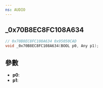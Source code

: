 ```yaml
---
ns: AUDIO
---
```

## _0x70B8EC8FC108A634

```c
// 0x70B8EC8FC108A634 0x95050CAD
void _0x70B8EC8FC108A634(BOOL p0, Any p1);
```


## 參數
* **p0**: 
* **p1**: 

